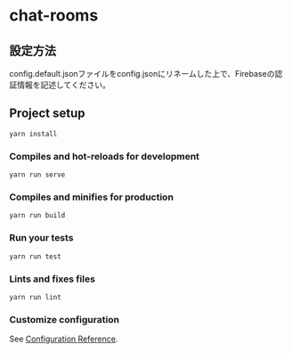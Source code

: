 # chat-rooms

## 設定方法
config.default.jsonファイルをconfig.jsonにリネームした上で、Firebaseの認証情報を記述してください。

## Project setup
```
yarn install
```

### Compiles and hot-reloads for development
```
yarn run serve
```

### Compiles and minifies for production
```
yarn run build
```

### Run your tests
```
yarn run test
```

### Lints and fixes files
```
yarn run lint
```

### Customize configuration
See [Configuration Reference](https://cli.vuejs.org/config/).
